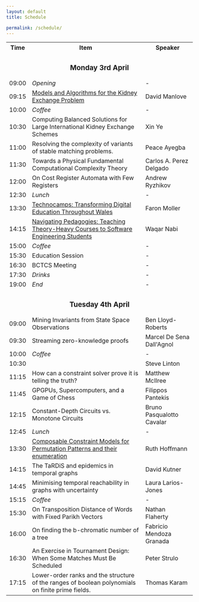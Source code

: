```yaml
---
layout: default
title: Schedule

permalink: /schedule/
---
```


<table>
    <tr>
        <th>Time</th>
        <th>Item</th>
        <th>Speaker</th>
    </tr>
    <tr>
    </tr>
    <tr>
    <td style="text-align: center; padding-bottom: 0px;" colspan=3><h3><b>Monday 3rd April</b></h3></td>
    </tr>
    <tr>
        <td>09:00</td>
        <td><i>Opening</i></td>
        <td>-</td>
    </tr>
    <tr>
        <td>09:15</td>
        <td><a href="/speakers#ProfDavidManlove">Models and Algorithms for the Kidney Exchange Problem</a></td>
        <td>David Manlove</td>
    </tr>
    <tr>
        <td>10:00</td>
        <td><i>Coffee</i></td>
        <td>-</td>
    </tr>
    <tr>
        <td>10:30</td>
        <td>Computing Balanced Solutions for Large International Kidney Exchange Schemes</td>
        <td>Xin Ye</td>
    </tr>
    <tr>
        <td>11:00</td>
        <td>Resolving the complexity of variants of stable matching problems. </td>
        <td>Peace Ayegba</td>
    </tr>
    <tr>
        <td>11:30</td>
        <td>Towards a Physical Fundamental Computational Complexity Theory</td>
        <td>Carlos A. Perez Delgado</td>
    </tr>
    <tr>
        <td>12:00</td>
        <td>On Cost Register Automata with Few Registers</td>
        <td>Andrew Ryzhikov</td>
    </tr>
    <tr>
        <td>12:30</td>
        <td><i>Lunch</i></td>
        <td>-</td>
    </tr>
    <tr>
        <td>13:30</td>
        <td><a href="/speakers#ProfFaronMoller">Technocamps: Transforming Digital Education Throughout Wales</a></td>
        <td>Faron Moller</td>
    </tr>
    <tr>
        <td>14:15</td>
        <td><a href="/speakers#DrSyedWaqarNabi">Navigating Pedagogies: Teaching Theory-Heavy Courses to Software Engineering Students</a></td>
        <td>Waqar Nabi</td>
    </tr>
    <tr>
        <td>15:00</td>
        <td><i>Coffee</i></td>
        <td>-</td>
    </tr>
    <tr>
        <td>15:30</td>
        <td>Education Session</td>
        <td>-</td>
    </tr>
    <tr>
        <td>16:30</td>
        <td>BCTCS Meeting</td>
        <td>-</td>
    </tr>
    <tr>
        <td>17:30</td>
        <td><i>Drinks</i></td>
        <td>-</td>
    </tr>
        <tr>
        <td>19:00</td>
        <td><i>End</i></td>
        <td>-</td>
    </tr>
    <tr>
    <td style="text-align: center; padding-bottom: 0px;" colspan=3><h3><b>Tuesday 4th April</b></h3></td>
    </tr>
    <tr>
        <td>09:00</td>
        <td>Mining Invariants from State Space Observations</td>
        <td>Ben Lloyd-Roberts</td>
    </tr>
    <tr>
        <td>09:30</td>
        <td>Streaming zero-knowledge proofs</td>
        <td>Marcel De Sena Dall'Agnol</td>
    </tr>
    <tr>
        <td>10:00</td>
        <td><i>Coffee</i></td>
        <td>-</td>
    </tr>
    <tr>
        <td>10:30</td>
        <td></td>
        <td>Steve Linton</td>
    </tr>
    <tr>
        <td>11:15</td>
        <td> How can a constraint solver prove it is telling the truth?</td>
        <td>Matthew McIlree</td>
    </tr>
    <tr>
        <td>11:45</td>
        <td>GPGPUs, Supercomputers, and a Game of Chess</td>
        <td>Filippos Pantekis</td>
    </tr>
    <tr>
        <td>12:15</td>
        <td>Constant-Depth Circuits vs. Monotone Circuits</td>
        <td>Bruno Pasqualotto Cavalar</td>
    </tr>
    <tr>
        <td>12:45</td>
        <td><i>Lunch</i></td>
        <td>-</td>
    </tr>
    <tr>
        <td>13:30</td>
        <td><a href="/speakers#DrRuthHoffmann">Composable Constraint Models for Permutation Patterns and their enumeration</a></td>
        <td>Ruth Hoffmann</td>
    </tr>
    <tr>
        <td>14:15</td>
        <td>The TaRDiS and epidemics in temporal graphs</td>
        <td>David Kutner</td>
    </tr>
    <tr>
        <td>14:45</td>
        <td>Minimising temporal reachability in graphs with uncertainty</td>
        <td>Laura Larios-Jones</td>
    </tr>
    <tr>
        <td>15:15</td>
        <td><i>Coffee</i></td>
        <td>-</td>
    </tr>
    <tr>
        <td>15:30</td>
        <td>On Transposition Distance of Words with Fixed Parikh Vectors</td>
        <td>Nathan Flaherty</td>
    </tr>
    <tr>
        <td>16:00</td>
        <td>On finding the b-chromatic number of a tree</td>
        <td>Fabricio Mendoza Granada</td>
    </tr>
    <tr>
        <td>16:30</td>
        <td>An Exercise in Tournament Design: When Some Matches Must Be Scheduled</td>
        <td>Peter Strulo</td>
    </tr>
    <tr>
        <td>17:15</td>
        <td> Lower-order ranks and the structure of the ranges of boolean polynomials on finite prime fields.</td>
        <td>Thomas Karam</td>
    </tr>
</table>

